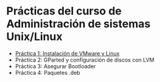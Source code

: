 # Prácticas del curso de Administración de sistemas Unix/Linux

- [Práctica 1: Instalación de VMware y Linux](/practica1)
- Práctica 2: GParted y configuración de discos con LVM
- Práctica 3: Asegurar Bootloader
- Práctica 4: Paquetes .deb